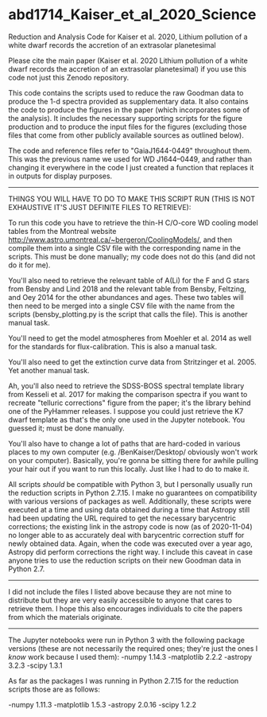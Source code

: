 # abd1714_Kaiser_et_al_2020_Science
Reduction and Analysis Code for Kaiser et al. 2020, Lithium pollution of a white dwarf records the accretion of an extrasolar planetesimal

Please cite the main paper (Kaiser et al. 2020 Lithium pollution of a white dwarf records the accretion of an extrasolar planetesimal) if you use this code not just this Zenodo repository.

This code contains the scripts used to reduce the raw Goodman data to produce the 1-d spectra provided as supplementary data. It also contains the code to produce the figures in the paper (which incorporates some of the analysis). It includes the necessary supporting scripts for the figure production and to produce the input files for the figures (excluding those files that come from other publicly available sources as outlined below). 

The code and reference files refer to "GaiaJ1644-0449" throughout them. This was the previous name we used for WD J1644–0449, and rather than changing it everywhere in the code I just created a function that replaces it in outputs for display purposes.

***************
THINGS YOU WILL HAVE TO DO TO MAKE THIS SCRIPT RUN (THIS IS NOT EXHAUSTIVE IT'S JUST DEFINITE FILES TO RETRIEVE):

To run this code you have to retrieve the thin-H C/O-core WD cooling model tables from the Montreal website http://www.astro.umontreal.ca/~bergeron/CoolingModels/, and then compile them into a single CSV file with the corresponding name in the scripts. This must be done manually; my code does not do this (and did not do it for me).

You'll also need to retrieve the relevant table of A(Li) for the F and G stars from Bensby and Lind 2018 and the relevant table from Bensby, Feltzing, and Oey 2014 for the other abundances and ages. These two tables will then need to be merged into a single CSV file with the name from the scripts (bensby_plotting.py is the script that calls the file). This is another manual task.

You'll need to get the model atmospheres from Moehler et al. 2014 as well for the standards for flux-calibration. This is also a manual task.

You'll also need to get the extinction curve data from Stritzinger et al. 2005. Yet another manual task.

Ah, you'll also need to retrieve the SDSS-BOSS spectral template library from Kesseli et al. 2017 for making the comparison spectra if you want to recreate "telluric corrections" figure from the paper; it's the library behind one of the PyHammer releases. I suppose you could just retrieve the K7 dwarf template as that's the only one used in the Jupyter notebook. You guessed it; must be done manually.

You'll also have to change a lot of paths that are hard-coded in various places to my own computer (e.g. /BenKaiser/Desktop/ obviously won't work on your computer). Basically, you're gonna be sitting there for awhile pulling your hair out if you want to run this locally. Just like I had to do to make it.

All scripts *should* be compatible with Python 3, but I personally usually run the reduction scripts in Python 2.7.15. I make no guarantees on compatibility with various versions of packages as well. Additionally, these scripts were executed at a time and using data obtained during a time that Astropy still had been updating the URL required to get the necessary barycentric corrections; the existing link in the astropy code is now (as of 2020-11-04) no longer able to as accurately deal with barycentric correction stuff for newly obtained data. Again, when the code was executed over a year ago, Astropy did perform corrections the right way. I include this caveat in case anyone tries to use the reduction scripts on their new Goodman data in Python 2.7.


***********

I did not include the files I listed above because they are not mine to distribute but they are very easily accessible to anyone that cares to retrieve them. I hope this also encourages individuals to cite the papers from which the materials originate.


************

The Jupyter notebooks were run in Python 3 with the following package versions (these are not necessarily the required ones; they're just the ones I *know* work because I used them):
-numpy 1.14.3
-matplotlib 2.2.2
-astropy 3.2.3
-scipy 1.3.1

As far as the packages I was running in Python 2.7.15 for the reduction scripts those are as follows:

-numpy 1.11.3
-matplotlib 1.5.3
-astropy 2.0.16
-scipy 1.2.2